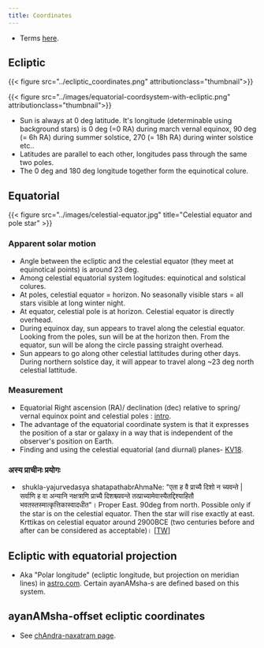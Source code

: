 ```yaml
---
title: Coordinates
---
```


- Terms [here](http://www.physics.csbsju.edu/astro/terms.html).

## Ecliptic 

{{< figure src="../ecliptic_coordinates.png" attributionclass="thumbnail">}}

{{< figure src="../images/equatorial-coordsystem-with-ecliptic.png" attributionclass="thumbnail">}}

- Sun is always at 0 deg latitude. It's longitude (determinable using background stars) is 0 deg (=0 RA) during march vernal equinox, 90 deg (= 6h RA) during summer solstice, 270 (= 18h RA) during winter solstice etc..
- Latitudes are parallel to each other, longitudes pass through the same two poles.
- The 0 deg and 180 deg longitude together form the equinotical colure.

## Equatorial
{{< figure src="../images/celestial-equator.jpg" title="Celestial equator and pole star" >}}

### Apparent solar motion
- Angle between the ecliptic and the celestial equator (they meet at equinotical points) is around 23 deg.
- Among celestial equatorial system logitudes: equinotical and solstical colures.
- At poles, celestial equator = horizon. No seasonally visible stars = all stars visible at long winter night.
- At equator, celestial pole is at horizon.  Celestial equator is directly overhead.
- During equinox day, sun appears to travel along the celestial equator.  Looking from the poles, sun will be at the horizon then. From the equator, sun will be along the circle passing straight overhead.
- Sun appears to go along other celestial lattitudes during other days. During northern solstice day, it will appear to travel along ~23 deg north celestial lattitude.

### Measurement
- Equatorial Right ascension (RA)/ declination (dec) relative to spring/ vernal equinox point and celestial poles : [intro](https://lco.global/spacebook/equatorial-coordinate-system/).
- The advantage of the equatorial coordinate system is that it expresses the position of a star or galaxy in a way that is independent of the observer's position on Earth.
- Finding and using the celestial equatorial (and diurnal) planes- [KV18](https://agnimaan.wordpress.com/2018/02/09/solar-plane-of-the-day/).

### अस्य प्राचीनः प्रयोगः
-  shukla-yajurvedasya shatapathabrAhmaNe: "एता ह वै प्राच्यै दिशो न च्यवन्ते | सर्वाणि ह वा अन्यानि नक्षत्राणि प्राच्यै दिशश्च्यवन्ते तत्प्राच्यामेवास्यैतद्दिश्याहितौ भवतस्तस्मात्कृत्तिकास्वादधीत"। Proper East. 90deg from north. Possible only if the star is on the celestial equator. Then the star will rise exactly at east. Krttikas on celestial equator around 2900BCE (two centuries before and after can be considered as acceptable)। \[[TW](https://twitter.com/agnimaan/status/984433779967082496)\]

## Ecliptic with equatorial projection
- Aka "Polar longitude" (ecliptic longitude, but projection on meridian lines) in [astro.com](https://www.astro.com/swisseph/swisseph.htm#_Toc19109057). Certain ayanAMsha-s are defined based on this system.

## ayanAMsha-offset ecliptic coordinates
- See [chAndra-naxatram page](../../naxatram/).

